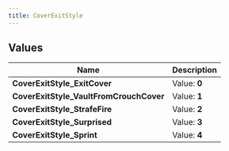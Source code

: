```yaml
---
title: CoverExitStyle
---
```


## Values
| Name | Description |
| ---- | ----------- |
| **CoverExitStyle_ExitCover** | Value: **0** |
| **CoverExitStyle_VaultFromCrouchCover** | Value: **1** |
| **CoverExitStyle_StrafeFire** | Value: **2** |
| **CoverExitStyle_Surprised** | Value: **3** |
| **CoverExitStyle_Sprint** | Value: **4** |

